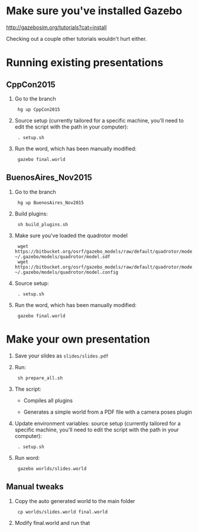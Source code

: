 # Make sure you've installed Gazebo

http://gazebosim.org/tutorials?cat=install

Checking out a couple other tutorials wouldn't hurt either.

# Running existing presentations

## CppCon2015

1. Go to the branch

        hg up CppCon2015

1. Source setup (currently tailored for a specific machine, you'll need to edit the script with the path in your computer):

        . setup.sh

1. Run the word, which has been manually modified:

        gazebo final.world

## BuenosAires_Nov2015

1. Go to the branch

        hg up BuenosAires_Nov2015

1. Build plugins:

        sh build_plugins.sh

1. Make sure you've loaded the quadrotor model

        wget https://bitbucket.org/osrf/gazebo_models/raw/default/quadrotor/model.sdf ~/.gazebo/models/quadrotor/model.sdf
        wget https://bitbucket.org/osrf/gazebo_models/raw/default/quadrotor/model.config ~/.gazebo/models/quadrotor/model.config

1. Source setup:

        . setup.sh

1. Run the word, which has been manually modified:

        gazebo final.world

# Make your own presentation

1. Save your slides as `slides/slides.pdf`

1. Run:

        sh prepare_all.sh

1. The script:

    * Compiles all plugins

    * Generates a simple world from a PDF file with a camera poses plugin

1. Update environment variables: source setup (currently tailored for a specific machine, you'll need to edit the script with the path in your computer):

        . setup.sh

1. Run word:

        gazebo worlds/slides.world

## Manual tweaks

1. Copy the auto generated world to the main folder

        cp worlds/slides.world final.world

1. Modify final.world and run that
